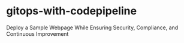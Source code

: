 # gitops-with-codepipeline
Deploy a Sample Webpage While Ensuring Security, Compliance, and Continuous Improvement
